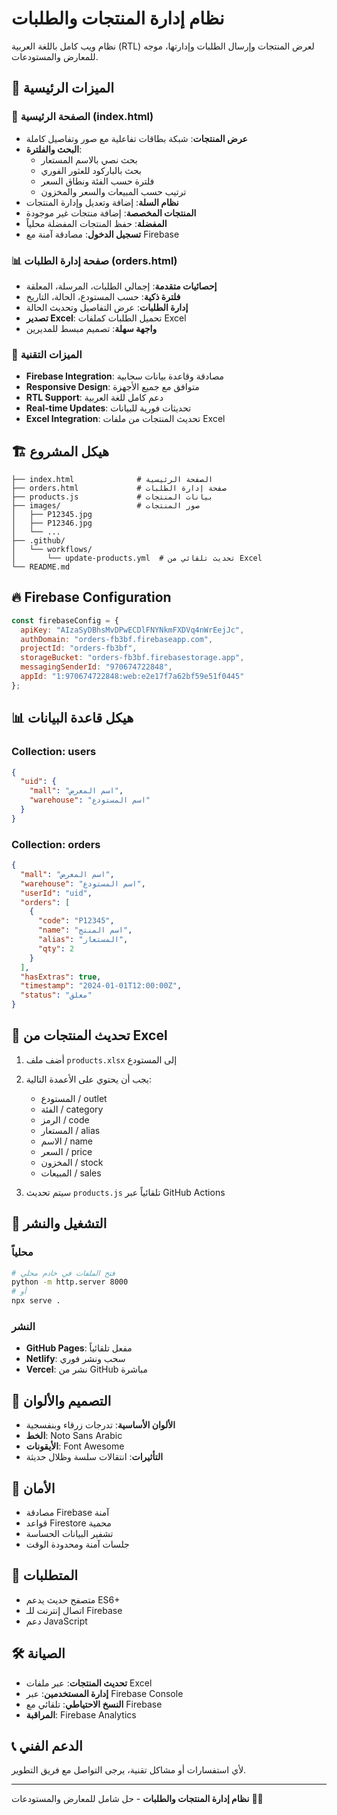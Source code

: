 
# نظام إدارة المنتجات والطلبات

نظام ويب كامل باللغة العربية (RTL) لعرض المنتجات وإرسال الطلبات وإدارتها، موجه للمعارض والمستودعات.

## 🚀 الميزات الرئيسية

### 📱 الصفحة الرئيسية (index.html)
- **عرض المنتجات**: شبكة بطاقات تفاعلية مع صور وتفاصيل كاملة
- **البحث والفلترة**: 
  - بحث نصي بالاسم المستعار
  - بحث بالباركود للعثور الفوري
  - فلترة حسب الفئة ونطاق السعر
  - ترتيب حسب المبيعات والسعر والمخزون
- **نظام السلة**: إضافة وتعديل وإدارة المنتجات
- **المنتجات المخصصة**: إضافة منتجات غير موجودة
- **المفضلة**: حفظ المنتجات المفضلة محلياً
- **تسجيل الدخول**: مصادقة آمنة مع Firebase

### 📊 صفحة إدارة الطلبات (orders.html)
- **إحصائيات متقدمة**: إجمالي الطلبات، المرسلة، المعلقة
- **فلترة ذكية**: حسب المستودع، الحالة، التاريخ
- **إدارة الطلبات**: عرض التفاصيل وتحديث الحالة
- **تصدير Excel**: تحميل الطلبات كملفات Excel
- **واجهة سهلة**: تصميم مبسط للمديرين

### 🔧 الميزات التقنية
- **Firebase Integration**: مصادقة وقاعدة بيانات سحابية
- **Responsive Design**: متوافق مع جميع الأجهزة
- **RTL Support**: دعم كامل للغة العربية
- **Real-time Updates**: تحديثات فورية للبيانات
- **Excel Integration**: تحديث المنتجات من ملفات Excel

## 🏗️ هيكل المشروع

```
├── index.html              # الصفحة الرئيسية
├── orders.html             # صفحة إدارة الطلبات
├── products.js             # بيانات المنتجات
├── images/                 # صور المنتجات
│   ├── P12345.jpg
│   ├── P12346.jpg
│   └── ...
├── .github/
│   └── workflows/
│       └── update-products.yml  # تحديث تلقائي من Excel
└── README.md
```

## 🔥 Firebase Configuration

```javascript
const firebaseConfig = {
  apiKey: "AIzaSyDBhsMvDPwECDlFNYNkmFXDVq4nWrEejJc",
  authDomain: "orders-fb3bf.firebaseapp.com",
  projectId: "orders-fb3bf",
  storageBucket: "orders-fb3bf.firebasestorage.app",
  messagingSenderId: "970674722848",
  appId: "1:970674722848:web:e2e17f7a62bf59e51f0445"
};
```

## 📊 هيكل قاعدة البيانات

### Collection: users
```json
{
  "uid": {
    "mall": "اسم المعرض",
    "warehouse": "اسم المستودع"
  }
}
```

### Collection: orders
```json
{
  "mall": "اسم المعرض",
  "warehouse": "اسم المستودع", 
  "userId": "uid",
  "orders": [
    {
      "code": "P12345",
      "name": "اسم المنتج",
      "alias": "المستعار",
      "qty": 2
    }
  ],
  "hasExtras": true,
  "timestamp": "2024-01-01T12:00:00Z",
  "status": "معلق"
}
```

## 🔄 تحديث المنتجات من Excel

1. أضف ملف `products.xlsx` إلى المستودع
2. يجب أن يحتوي على الأعمدة التالية:
   - المستودع / outlet
   - الفئة / category  
   - الرمز / code
   - المستعار / alias
   - الاسم / name
   - السعر / price
   - المخزون / stock
   - المبيعات / sales

3. سيتم تحديث `products.js` تلقائياً عبر GitHub Actions

## 🚀 التشغيل والنشر

### محلياً
```bash
# فتح الملفات في خادم محلي
python -m http.server 8000
# أو
npx serve .
```

### النشر
- **GitHub Pages**: مفعل تلقائياً
- **Netlify**: سحب ونشر فوري
- **Vercel**: نشر من GitHub مباشرة

## 🎨 التصميم والألوان

- **الألوان الأساسية**: تدرجات زرقاء وبنفسجية
- **الخط**: Noto Sans Arabic
- **الأيقونات**: Font Awesome
- **التأثيرات**: انتقالات سلسة وظلال حديثة

## 🔐 الأمان

- مصادقة Firebase آمنة
- قواعد Firestore محمية
- تشفير البيانات الحساسة
- جلسات آمنة ومحدودة الوقت

## 📱 المتطلبات

- متصفح حديث يدعم ES6+
- اتصال إنترنت للـ Firebase
- دعم JavaScript

## 🛠️ الصيانة

- **تحديث المنتجات**: عبر ملفات Excel
- **إدارة المستخدمين**: عبر Firebase Console  
- **النسخ الاحتياطي**: تلقائي مع Firebase
- **المراقبة**: Firebase Analytics

## 📞 الدعم الفني

لأي استفسارات أو مشاكل تقنية، يرجى التواصل مع فريق التطوير.

---

**نظام إدارة المنتجات والطلبات** - حل شامل للمعارض والمستودعات 🏪✨
